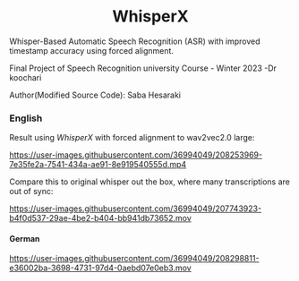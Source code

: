 <h1 align="center">WhisperX</h1>

<p align="left">Whisper-Based Automatic Speech Recognition (ASR) with improved timestamp accuracy using forced alignment.

</p>

Final Project of Speech Recognition university Course - Winter 2023 -Dr koochari

Author(Modified Source Code): Saba Hesaraki



### English

Result using *WhisperX* with forced alignment to wav2vec2.0 large:

https://user-images.githubusercontent.com/36994049/208253969-7e35fe2a-7541-434a-ae91-8e919540555d.mp4

Compare this to original whisper out the box, where many transcriptions are out of sync:

https://user-images.githubusercontent.com/36994049/207743923-b4f0d537-29ae-4be2-b404-bb941db73652.mov


#### German
   

https://user-images.githubusercontent.com/36994049/208298811-e36002ba-3698-4731-97d4-0aebd07e0eb3.mov


